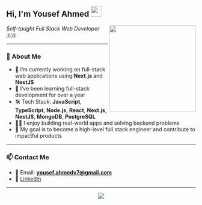 <h2>Hi, I'm Yousef Ahmed <img src="https://media.giphy.com/media/hvRJCLFzcasrR4ia7z/giphy.gif" width="28" /></h2>

<img align='right' src="https://media.giphy.com/media/ZVik7pBtu9dNS/giphy.gif" width="230" />

<p><em>Self-taught Full Stack Web Developer 🇪🇬</em></p>

---

### 🚀 About Me

- 🔭 I’m currently working on full-stack web applications using **Next.js** and **NestJS**
- 🌱 I’ve been learning full-stack development for over a year
- 🛠️ Tech Stack: **JavaScript**, **TypeScript**, **Node.js**, **React**, **Next.js**, **NestJS**, **MongoDB**, **PostgreSQL**
- 👨‍💻 I enjoy building real-world apps and solving backend problems
- 🎯 My goal is to become a high-level full stack engineer and contribute to impactful products

---

### 📫 Contact Me

- 📧 Email: **yousef.ahmedv7@gmail.com**
- 💼 [LinkedIn](https://www.linkedin.com/in/yousef-ahmed-dev/)

---

<p align="center">
  <img src="https://github-readme-stats.vercel.app/api?username=yousef-v7&show_icons=true&theme=tokyonight" />
</p>

